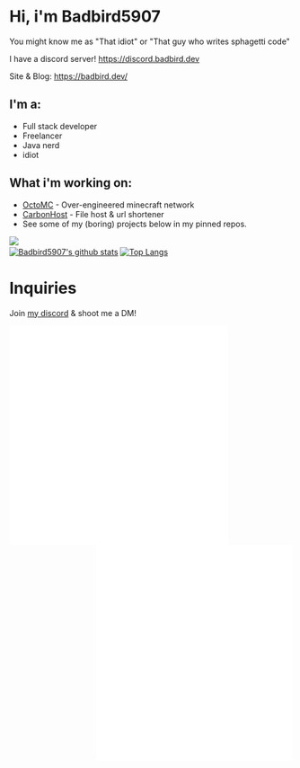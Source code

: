 # Hi, i'm Badbird5907
You might know me as "That idiot" or "That guy who writes sphagetti code"

I have a discord server! https://discord.badbird.dev

Site & Blog: https://badbird.dev/

## I'm a:
 - Full stack developer
 - Freelancer
 - Java nerd
 - idiot

## What i'm working on:
 - [OctoMC](https://github.com/OctoPvP/) - Over-engineered minecraft network
 - [CarbonHost](https://carbonhost.cloud) - File host & url shortener
 - See some of my (boring) projects below in my pinned repos.

![](https://komarev.com/ghpvc/?username=Badbird5907) <br />
[![Badbird5907's github stats](https://github-readme-stats.vercel.app/api?username=Badbird5907&theme=radical&count_private=true)](https://github.com/anuraghazra/github-readme-stats)
[![Top Langs](https://github-readme-stats.vercel.app/api/top-langs/?username=Badbird5907&layout=compact&theme=radical&hide=html,css&exclude_repo=AetheriaDiscord,mcp_1.12.2)](https://github.com/anuraghazra/github-readme-stats)

# Inquiries
Join [my discord](https://discord.badbird.dev/) & shoot me a DM!

[<img align="left" width="390" src="https://raw.githubusercontent.com/Badbird5907/Badbird5907/master/github-metrics.svg">](#)
[<img align="right" width="350" src="https://raw.githubusercontent.com/Badbird5907/Badbird5907/master/general_2.svg">](#)
[<img align="right" width="350" src="https://raw.githubusercontent.com/Badbird5907/Badbird5907/master/sponsors.svg">](#)
